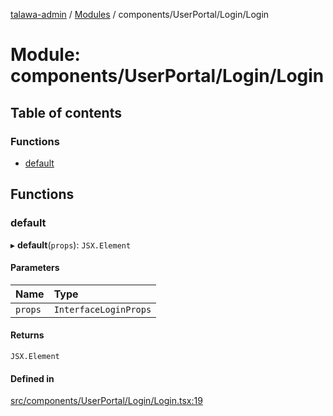 [talawa-admin](../README.md) / [Modules](../modules.md) / components/UserPortal/Login/Login

# Module: components/UserPortal/Login/Login

## Table of contents

### Functions

- [default](components_UserPortal_Login_Login.md#default)

## Functions

### default

▸ **default**(`props`): `JSX.Element`

#### Parameters

| Name | Type |
| :------ | :------ |
| `props` | `InterfaceLoginProps` |

#### Returns

`JSX.Element`

#### Defined in

[src/components/UserPortal/Login/Login.tsx:19](https://github.com/Sauradip07/talawa-admin/blob/22ca820/src/components/UserPortal/Login/Login.tsx#L19)
